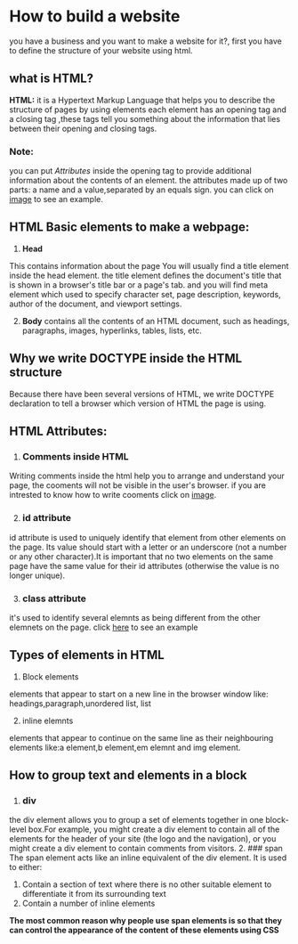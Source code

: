 # How to build a website
you have a business and you want to make a website for it?, first you have to define the structure of your website using html.
## what is HTML?
**HTML:** it is a Hypertext Markup Language that helps you to describe the structure of pages  by using elements each element has an opening tag and a closing tag ,these tags tell you
something about the information that lies
between their opening and closing tags.
### Note:
 you can put *Attributes* inside the opening tag to provide additional information about the contents of an element. the attributes made up of two parts: a name and a value,separated by an equals sign.
 you can click on [image](https://www.technologydiving.com/wp-content/uploads/2015/02/html-attributes.gif) to see an example.
## HTML Basic elements to make a webpage:
1. **Head**

This contains information about the page  You will usually find a title
element inside the head element. the title element  defines the document's title that is shown in a browser's title bar or a page's tab. and you will find meta element which used to specify character set, page description, keywords, author of the document, and viewport settings.

2.  **Body**
contains all the contents of an HTML document, such as headings, paragraphs, images, hyperlinks, tables, lists, etc.

## Why we write DOCTYPE inside the HTML structure 
Because there have been several versions of HTML, we write DOCTYPE declaration to tell a browser which version of HTML
the page is using.

## HTML Attributes:

1. ###  Comments inside HTML
Writing comments inside the html help you to arrange and understand your page, the cooments will not be visible in the user's browser.
if you are intrested to know how to write cooments click on [image](https://www.wikihow.com/images/thumb/f/f5/795094-1.jpg/v4-460px-795094-1.jpg.webp).

2. ### id attribute
id attribute is used to uniquely identify that element from other elements on the page. Its value should start with a letter or an underscore (not a number or any other character).It is important that no two elements on the same page have the same value for their id attributes (otherwise the value is no longer unique).

3. ### class attribute 
it's used to identify several elemnts as being different from the other elemnets on the page.
click [here](https://www.taraprasad.com/wp-content/uploads/2018/02/html-elements.jpg) to see an example 
 
## Types of elements in HTML
1. Block elements

elements that appear to start on a new line in the browser window like: headings,paragraph,unordered list, list

2. inline elemnts

elements that appear to continue on the same line as their neighbouring elements like:a element,b element,em elemnt and img element.

## How to group text and elements in a block 
1. ### div 
the div  element allows you to group a set of elements together in one block-level box.For example, you might create a div element to contain all of the elements for the header of your site (the logo and the navigation), or you might create a div element to contain comments from visitors.
2. ### span 
The span element acts like an inline equivalent of the div element. It is used to either:
1. Contain a section of text where there is no other suitable element to differentiate it from its surrounding text
2. Contain a number of inline
elements

**The most common reason why people use span elements is so that they can control the appearance of the content of these elements using CSS**

